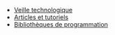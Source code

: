* [Veille technologique](README.md)
* [Articles et tutoriels](articles.md)
* [Bibliothèques de programmation](libraries.md)
